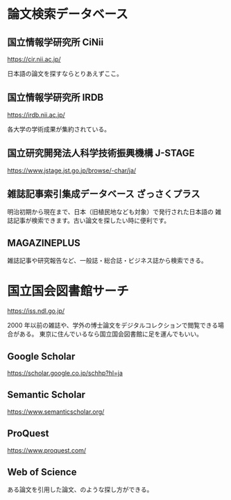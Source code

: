 # 論文検索データベース

## 国立情報学研究所 CiNii

https://cir.nii.ac.jp/

日本語の論文を探すならとりあえずここ。

## 国立情報学研究所 IRDB

https://irdb.nii.ac.jp/

各大学の学術成果が集約されている。

## 国立研究開発法人科学技術振興機構 J-STAGE

https://www.jstage.jst.go.jp/browse/-char/ja/

## 雑誌記事索引集成データベース ざっさくプラス

明治初期から現在まで、日本（旧植民地なども対象）で発行された日本語の
雑誌記事が検索できます。古い論文を探したい時に便利です。

## MAGAZINEPLUS

雑誌記事や研究報告など、一般誌・総合誌・ビジネス誌から検索できる。

# 国立国会図書館サーチ

https://iss.ndl.go.jp/

2000 年以前の雑誌や、学外の博士論文をデジタルコレクションで閲覧できる場合がある。
東京に住んでいるなら国立国会図書館に足を運んでもいい。

## Google Scholar

https://scholar.google.co.jp/schhp?hl=ja

## Semantic Scholar

https://www.semanticscholar.org/

## ProQuest

https://www.proquest.com/

## Web of Science

ある論文を引用した論文、のような探し方ができる。
